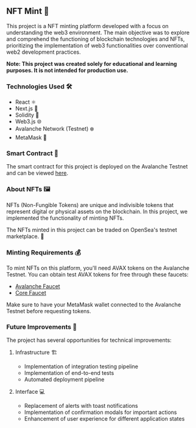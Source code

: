 ## NFT Mint 🎨

This project is a NFT minting platform developed with a focus on understanding the web3 environment. The main objective was to explore and comprehend the functioning of blockchain technologies and NFTs, prioritizing the implementation of web3 functionalities over conventional web2 development practices.

**Note: This project was created solely for educational and learning purposes. It is not intended for production use.**

### Technologies Used 🛠️

- React ⚛️
- Next.js 🔲
- Solidity 💎
- Web3.js 🌐
- Avalanche Network (Testnet) ❄️
- MetaMask 🦊

### Smart Contract 📝

The smart contract for this project is deployed on the Avalanche Testnet and can be viewed [here](https://testnet.snowtrace.io/address/0xf33b1b4Cb3afe064291d365534AB8822eE7BdD08/contract/43113/code).

### About NFTs 🖼️

NFTs (Non-Fungible Tokens) are unique and indivisible tokens that represent digital or physical assets on the blockchain. In this project, we implemented the functionality of minting NFTs. 

The NFTs minted in this project can be traded on OpenSea's testnet marketplace. 🌊

### Minting Requirements 💰

To mint NFTs on this platform, you'll need AVAX tokens on the Avalanche Testnet. You can obtain test AVAX tokens for free through these faucets:

- [Avalanche Faucet](https://faucet.avax.network/)
- [Core Faucet](https://core.app/tools/testnet-faucet/?subnet=c&token=c)

Make sure to have your MetaMask wallet connected to the Avalanche Testnet before requesting tokens.

### Future Improvements 🚀

The project has several opportunities for technical improvements:

1. Infrastructure 🏗️

   - Implementation of integration testing pipeline
   - Implementation of end-to-end tests
   - Automated deployment pipeline

2. Interface 💻
   - Replacement of alerts with toast notifications
   - Implementation of confirmation modals for important actions
   - Enhancement of user experience for different application states